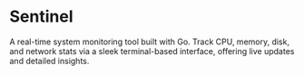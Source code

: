 # Sentinel
A real-time system monitoring tool built with Go. Track CPU, memory, disk, and network stats via a sleek terminal-based interface, offering live updates and detailed insights.
